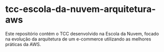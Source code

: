 # tcc-escola-da-nuvem-arquitetura-aws
Este repositório contém o TCC desenvolvido na Escola da Nuvem, focado na evolução da arquitetura de um e-commerce utilizando as melhores práticas da AWS.
